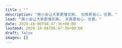 ```yaml
---
title : ""
description: "房小会让大家更懂买房。 买房更省心，优惠。"
lead: "房小会让大家更懂买房。 买房更省心，优惠。"
date: 2020-10-06T08:47:36+00:00
lastmod: 2020-10-06T08:47:36+00:00
draft: false
images: []
---
```

